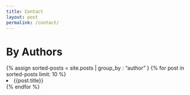 ```yaml
---
title: Contact
layout: post
permalink: /contact/
---
```


<h1 class="headline">By Authors</h1>
{% assign sorted-posts = site.posts  | group_by : “author” } 
 {% for post in sorted-posts limit: 10 %}
<li >{{post.title}}</li>
 {% endfor %}



<!--{% assign sorted-posts = site.posts  | group_by : “author” } 
 {% for post in sorted-posts limit: 10 %}
<li >{{post.title}}</li>
 {% endfor %}-->
 
<!-- {% for post in site.posts %}
<h3><a href="{{post.url | prepend: site.baseurl}}">{{post.author}}</a></h3>
{% endfor %} -->

<!--{% assign sorted-posts = site.posts | where: "author","adarsha" %}
{% for post in sorted-posts limit: 10 %}
<li>{{post.title}}</li>
{% endfor %}-->

<!-- {% assign sorted-posts = site.posts | where: "author","deepak basrur" %}
{% for post in sorted-posts limit: 10 %}
<li>{{post.author}}</li>
{% endfor %} -->



